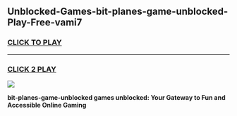 
## Unblocked-Games-bit-planes-game-unblocked-Play-Free-vami7
<h3>
<a href="https://premium76.site?title=bit-planes-game-unblocked&ref=19M">CLICK TO PLAY</a></h3>
<hr>

<h3>
<a href="https://premium76.site?title=bit-planes-game-unblocked&ref=19M">CLICK 2 PLAY</a>
  
</h3>

<a href="https://premium76.site?title=bit-planes-game-unblocked&ref=19M"><img src="https://clearcache.store/games.png"></a>


**bit-planes-game-unblocked games unblocked: Your Gateway to Fun and Accessible Online Gaming**
